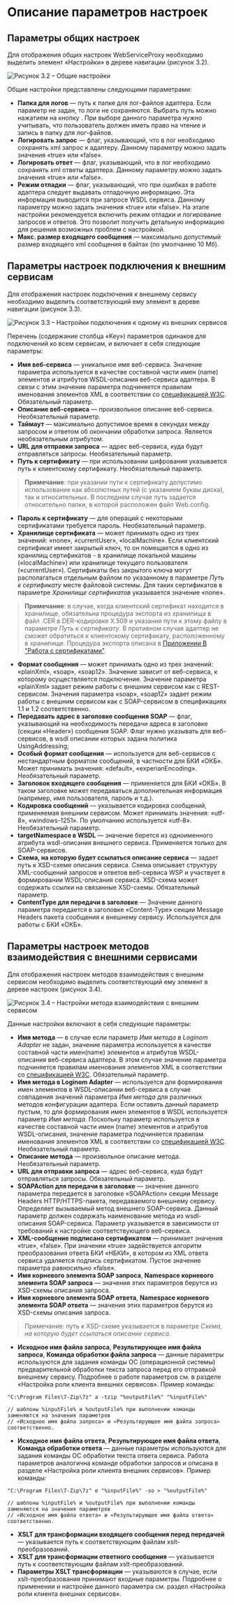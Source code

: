 # Описание параметров настроек

## Параметры общих настроек

Для отображения общих настроек WebServiceProxy необходимо выделить элемент «Настройки» в дереве навигации (рисунок 3.2).

![Рисунок 3.2 – Общие настройки](./images/general_settings.png)

Общие настройки представлены следующими параметрами:
* **Папка для логов** — путь к папке для лог-файлов адаптера. Если параметр не задан, то логи не сохраняются. Выбрать путь можно нажатием на кнопку . При выборе данного параметра нужно учитывать, что пользователь должен иметь право на чтение и запись в папку для лог-файлов.
* **Логировать запрос** — флаг, указывающий, что в лог необходимо сохранять xml запрос к адаптеру. Данному параметру можно задать значения «true» или «false».
* **Логировать ответ** — флаг, указывающий, что в лог необходимо сохранять xml ответы адаптера. Данному параметру можно задать значения «true» или «false».
* **Режим отладки** — флаг, указывающий, что при ошибках в работе адаптера следует выдавать отладочную информацию. Эта информация выводится при запросе WSDL сервиса. Данному параметру можно задать значения «true» или «false». На этапе настройки рекомендуется включить режим отладки и логирование запросов и ответов. Это позволит получить детальную информацию для решения возможных проблем с настройкой.
* **Макс. размер входящего сообщения** — максимально допустимый размер входящего xml сообщения в байтах (по умолчанию 10 Мб).

## Параметры настроек подключения к внешним сервисам

Для отображения настроек подключения к внешнему сервису необходимо выделить соответствующий ему элемент в дереве навигации (рисунок 3.3).

![Рисунок 3.3 – Настройки подключения к одному из внешних сервисов](./images/connection_settings.png)

Перечень (содержание столбца «Key») параметров одинаков для подключений ко всем сервисам, и включает в себя следующие параметры:
* **Имя веб-сервиса** — уникальное имя веб-сервиса. Значение параметра используется в качестве составной части имен (name) элементов и атрибутов WSDL-описания веб-сервиса адаптера. В связи с этим значение параметра подчиняется правилам именования элементов XML в соответствии со [спецификацией W3C](https://www.w3.org/TR/2008/REC-xml-20081126/#NT-Name). Обязательный параметр.
* **Описание веб-сервиса** — произвольное описание веб-сервиса. Необязательный параметр.
* **Таймаут** — максимально допустимое время в секундах между запросом и ответом об окончании обработки запроса. Является необязательным атрибутом.
* **URL для отправки запроса** — адрес веб-сервиса, куда будут отправляться запросы. Необязательный параметр.
* **Путь к сертификату** — при использовании шифрования указывается путь к клиентскому сертификату. Необязательный параметр.

> **Примечание**: при указании пути к сертификату допустимо использование как абсолютных путей (с указанием буквы диска), так и относительных. В последнем случае путь задается относительно папки, в которой расположен файл Web.config.

* **Пароль к сертификату** — для операций с некоторыми сертификатами требуется пароль. Необязательный параметр.
* **Хранилище сертификата** — может принимать одно из трех значений: «none», «currentUser», «localMachine». Если клиентский сертификат имеет закрытый ключ, то он помещается в одно из хранилищ сертификатов - в хранилище локальной машины («localMachine») или хранилище текущего пользователя («currentUser»). Сертификаты без закрытого ключа могут располагаться отдельным файлом по указанному в параметре *Путь к сертификату* месте файловой системы. Для таких сертификатов в параметре *Хранилище сертификатов* указывается значение «none».

> **Примечание**: в случае, когда клиентский сертификат находится в хранилище, обязательна процедура экспорта из хранилища в файл .CER в DER-кодировке X.509 и указания пути к этому файлу в параметре *Путь к сертификату*. В противном случае адаптер не сможет обратиться к клиентскому сертификату, расположенному в хранилище. Процедура экспорта описана в [Приложении В "Работа с сертификатами"]().

* **Формат сообщения** — может принимать одно из трех значений: «plainXml», «soap», «soap12». Значение зависит от веб-сервиса, к которому осуществляется подключение. Значение параметра «plainXml» задает режим работы с внешним сервисом как с REST-сервисом. Значения параметра «soap», «soap12» задает режим работы с внешним сервисом как с SOAP-сервисом в спецификациях 1.1 и 1.2 соответственно.
* **Передавать адрес в заголовке сообщения SOAP** — флаг, указывающий на необходимость передачи адреса в заголовке (секции «Header») сообщения SOAP. Флаг нужно указывать для веб-сервисов, в wsdl описании которых задана политика UsingAddressing;
* **Особый формат сообщения** — используется для веб-сервисов с нестандартным форматом сообщений, в частности для БКИ «ОКБ». Может принимать значения: «default», «experianEncoding». Необязательный параметр.
* **Заголовок входящего сообщения** — применяется для БКИ «ОКБ». В таком заголовке может передаваться дополнительная информация (например, имя пользователя, пароль и т.д.).
* **Кодировка сообщений** — указывается кодировка сообщений, применяемая внешним сервисом. Может принимать значения: «utf-8», «windows-1251». По умолчанию используется «utf-8». Необязательный параметр.
* **targetNamespace в WSDL** — значение берется из одноименного атрибута wsdl-описания внешнего сервиса. Применяется только для SOAP-сервисов.
* **Схема, на которую будет ссылаться описание сервиса** — задает путь к XSD-схеме описания сервиса. Схема описывает структуру XML-сообщений запросов и ответов веб-сервиса WSP и участвует в формировании WSDL-описания сервиса. XSD-схема может содержать ссылки на связанные XSD-схемы. Обязательный параметр.
* **ContentType для передачи в заголовке** — Значение данного параметра передается в заголовке «Content-Type» секции Message Headers пакета сообщения к внешнему сервису. Используется для работы с БКИ «ОКБ».

## Параметры настроек методов взаимодействия с внешними сервисами

Для отображения настроек методов взаимодействия с внешним сервисом необходимо выделить соответствующий ему элемент в дереве настроек (рисунок 3.4).

![Рисунок 3.4 – Настройки метода взаимодействия с внешним сервисом](./images/method-settings.png)

Данные настройки включают в себя следующие параметры:
* **Имя метода** — в случае если параметр *Имя метода в Loginom Adapter* не задан, значение параметра используется в качестве составной части имен(name) элементов и атрибутов WSDL-описания веб-сервиса адаптера. В этом случае значение параметра подчиняется правилам именования элементов XML в соответствии со [спецификацией W3C](https://www.w3.org/TR/2008/REC-xml-20081126/#NT-Name). Обязательный параметр.
* **Имя метода в Loginom Adapter** — используется для формирования имен элементов в WSDL-описании веб-сервиса в случае совпадения значений параметра *Имя метода* для различных методов конфигурации адаптера. Если оставить данный параметр пустым, то для формирования имен элементов в WSDL используется параметр *Имя метода*. Поскольку параметр используется в качестве составной части имен (name) элементов и атрибутов WSDL-описания, значение параметра подчиняется правилам именования элементов XML в соответствии со [спецификацией W3C](https://www.w3.org/TR/2008/REC-xml-20081126/#NT-Name). Необязательный параметр.
* **Описание метода** — произвольное описание метода. Необязательный параметр.
* **URL для отправки запроса** — адрес веб-сервиса, куда будут отправляться запросы. Обязательный параметр.
* **SOAPAction для передачи в заголовке** — значение данного параметра передается в заголовке «SOAPAction» секции Message Headers HTTP/HTTPS-пакета, передаваемого внешнему сервису. Определяет вызываемый метод внешнего SOAP-сервиса. Данный параметр должен содержать наименование метода из wsdl-описания SOAP-сервиса. Параметр указывается в зависимости от требований к настройке соответствующего веб-сервиса.
* **XML-сообщение подписано сертификатом** — принимает значения «true», «false». При значении «true» задействуется алгоритм преобразования ответа БКИ «НБКИ», в котором из XML ответа сервиса удаляется подпись сертификатом. Пустое значение параметра равносильно «false».
* **Имя корневого элемента SOAP запроса**, **Namespace корневого элемента SOAP запроса** — значения этих параметров берутся из XSD-схемы описания запроса.
* **Имя корневого элемента SOAP ответа**, **Namespace корневого элемента SOAP ответа** — значения этих параметров берутся из XSD-схемы описания запроса.

> Примечание: путь к XSD-схеме указывается в параметре *Схема, на которую будет ссылаться описание сервиса*.

* **Исходное имя файла запроса**, **Результирующее имя файла запроса**, **Команда обработки файла запроса** — данные параметры используются для задания команды ОС (операционной системы) предварительной обработки текста запроса перед его отправкой внешнему сервису. Подробнее о работе параметров см. в разделе «Настройка роли клиента внешних сервисов». Пример команды:

```
"C:\Program Files\7-Zip\7z" a -tzip "%outputFile%" "%inputFile%"

// шаблоны %inputFile% и %outputFile% при выполнении команды заменяются на значения параметров
// «Исходное имя файла запроса» и «Результирующее имя файла запроса» соответственно.

```

* **Исходное имя файла ответа**, **Результирующее имя файла ответа**, **Команда обработки ответа** — данные параметры используются для задания команды ОС обработки текста ответа сервиса. Работа параметров аналогична команде обработки запросов и описана в разделе «Настройка роли клиента внешних сервисов». Пример команды:

```
"C:\Program Files\7-Zip\7z" e "%inputFile%" -so > "%outputFile%"

// шаблоны %inputFile% и %outputFile% при выполнении команды заменяются на значения параметров
// «Исходное имя файла ответа» и «Результирующее имя файла ответа» соответственно.
```

* **XSLT для трансформации входящего сообщения перед передачей** — указывается путь к соответствующим файлам xslt-преобразований.
* **XSLT для трансформации ответного сообщения** — указывается путь к соответствующим файлам xslt-преобразований.
* **Параметры XSLT трансформации** — указываются в случае, если xslt-преобразования принимают входные параметры. Подробнее о применении и настройке данного параметра см. раздел «Настройка роли клиента внешних сервисов».